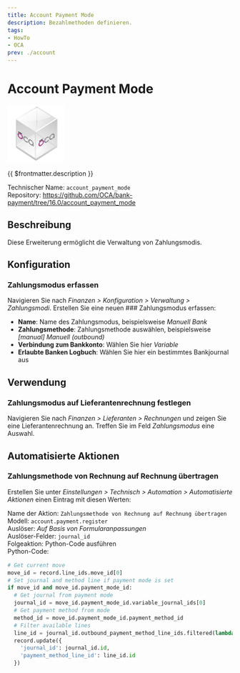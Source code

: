 ```yaml
---
title: Account Payment Mode
description: Bezahlmethoden definieren.
tags:
- HowTo
- OCA
prev: ./account
---
```

# Account Payment Mode
![icon_oca_app](attachments/icon_oca_app.png)

{{ $frontmatter.description }}

Technischer Name: `account_payment_mode`\
Repository: <https://github.com/OCA/bank-payment/tree/16.0/account_payment_mode>

## Beschreibung

Diese Erweiterung ermöglicht die Verwaltung von Zahlungsmodis.

## Konfiguration

### Zahlungsmodus erfassen

Navigieren Sie nach *Finanzen > Konfiguration > Verwaltung > Zahlungsmodi*. Erstellen Sie eine neuen ### Zahlungsmodus erfassen:

* **Name**: Name des Zahlungsmodus, beispielsweise *Manuell Bank*
* **Zahlungsmethode**: Zahlungsmethode auswählen, beispielsweise *\[manual\] Manuell (outbound)*
* **Verbindung zum Bankkonto**: Wählen Sie hier *Variable*
* **Erlaubte Banken Logbuch**: Wählen Sie hier ein bestimmtes Bankjournal aus

## Verwendung

### Zahlungsmodus auf Lieferantenrechnung festlegen

Navigieren Sie nach *Finanzen > Lieferanten > Rechnungen* und zeigen Sie eine Lieferantenrechnung an. Treffen Sie im Feld *Zahlungsmodus* eine Auswahl.

## Automatisierte Aktionen

### Zahlungsmethode von Rechnung auf Rechnung übertragen

Erstellen Sie unter *Einstellungen > Technisch > Automation > Automatisierte Aktionen* einen Eintrag mit diesen Werten:

Name der Aktion: `Zahlungsmethode von Rechnung auf Rechnung übertragen`\
Modell: `account.payment.register`\
Auslöser: *Auf Basis von Formularanpassungen*\
Auslöser-Felder: `journal_id`\
Folgeaktion: Python-Code ausführen\
Python-Code:

```python
# Get current move
move_id = record.line_ids.move_id[0]
# Set journal and method line if payment mode is set
if move_id and move_id.payment_mode_id:
  # Get journal from payment mode
  journal_id = move_id.payment_mode_id.variable_journal_ids[0]
  # Get payment method from mode
  method_id = move_id.payment_mode_id.payment_method_id
  # Filter available lines
  line_id = journal_id.outbound_payment_method_line_ids.filtered(lambda l: l.payment_method_id == method_id)[0]
  record.update({
    'journal_id': journal_id.id,
    'payment_method_line_id': line_id.id
  })
```